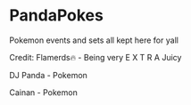 # PandaPokes
Pokemon events and sets all kept here for yall

Credit:
Flamerds🔥 - Being very E X T R A Juicy

DJ Panda - Pokemon

Cainan - Pokemon
